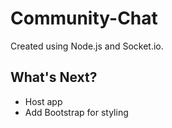 # Community-Chat
Created using Node.js and Socket.io.

## What's Next?

- Host app
- Add Bootstrap for styling